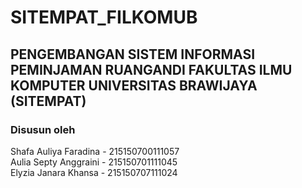 # SITEMPAT_FILKOMUB
## PENGEMBANGAN SISTEM INFORMASI PEMINJAMAN RUANGANDI FAKULTAS ILMU KOMPUTER UNIVERSITAS BRAWIJAYA (SITEMPAT)

### Disusun oleh  
Shafa Auliya Faradina - 215150700111057  
Aulia Septy Anggraini - 215150701111045  
Elyzia Janara Khansa - 215150707111024  
